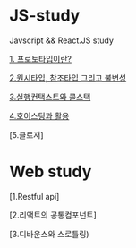 # JS-study
Javscript &amp;&amp; React.JS study

[1. 프로토타입이란?](https://github.com/KoGaYoung/JS-study/blob/main/%ED%94%84%EB%A1%9C%ED%86%A0%ED%83%80%EC%9E%85(Prototype).md)

[2.원시타입, 참조타입 그리고 불변성](https://github.com/KoGaYoung/JS-study/blob/main/%EC%9B%90%EC%8B%9C%ED%83%80%EC%9E%85_%EC%B0%B8%EC%A1%B0%ED%83%80%EC%9E%85%EA%B3%BC%20%EB%B6%88%EB%B3%80%EC%84%B1(Immutable).md)

[3.실행컨택스트와 콜스택](https://github.com/KoGaYoung/JS-study/blob/main/%EC%8B%A4%ED%96%89%EC%BB%A8%ED%83%9D%EC%8A%A4%ED%8A%B8%EC%99%80%20%EC%BD%9C%EC%8A%A4%ED%83%9D.md)

[4.호이스팅과 활용](https://github.com/KoGaYoung/JS-study/blob/main/%ED%98%B8%EC%9D%B4%EC%8A%A4%ED%8C%85(hoisting).md)

[5.클로저]



# Web study
[1.Restful api]

[2.리액트의 공통컴포넌트]
<!-- https://kyounghwan01.github.io/blog/React/common-component/#header -->

[3.디바운스와 스로틀링)
